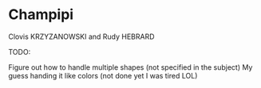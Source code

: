 # Champipi
Clovis KRZYZANOWSKI and Rudy HEBRARD

TODO:

Figure out how to handle multiple shapes (not specified in the subject)
My guess handing it like colors (not done yet I was tired LOL)